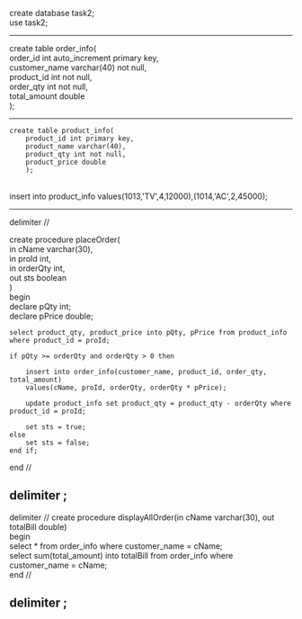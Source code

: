 create database task2;
<br/>
use task2;

----
 
create table order_info(   <br/>
	order_id int auto_increment primary key, <br/>
    customer_name varchar(40) not null,  <br/>
    product_id int not null,    <br/>
    order_qty int not null,    <br/>
    total_amount double    <br/>
    );
    
 ----   

    create table product_info(
		product_id int primary key,
        product_name varchar(40),
        product_qty int not null,
        product_price double
        );
        
  <br/>
  insert into product_info values(1013,'TV',4,12000),(1014,'AC',2,45000);

----    
    
delimiter // 

create procedure placeOrder( <br/>
    in cName varchar(30),  <br/>
    in proId int,      <br/>
    in orderQty int,    <br/>
    out sts boolean    <br/>
)    <br/>
begin    <br/>
    declare pQty int;    <br/>
    declare pPrice double;

    select product_qty, product_price into pQty, pPrice from product_info where product_id = proId;

    if pQty >= orderQty and orderQty > 0 then
        
        insert into order_info(customer_name, product_id, order_qty, total_amount)
        values(cName, proId, orderQty, orderQty * pPrice);
        
        update product_info set product_qty = product_qty - orderQty where product_id = proId;
        
        set sts = true;
    else
        set sts = false; 
    end if;
end //

delimiter ;
----


delimiter //
create procedure displayAllOrder(in cName varchar(30), out totalBill double) <br/>
begin    <br/>
	 select * from order_info where customer_name  = cName;    <br/>
    select sum(total_amount) into totalBill from order_info where customer_name = cName;    <br/>
end //      <br/>

delimiter ;
----
